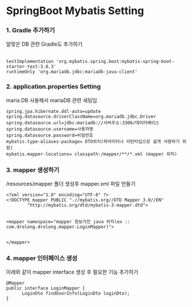 <h1>SpringBoot Mybatis Setting</h1>
<h3>1. Gradle 추가하기</h3>
알맞은 DB 관련 Gradle도 추가하기 <br><br>

```
testImplementation 'org.mybatis.spring.boot:mybatis-spring-boot-starter-test:3.0.3'
runtimeOnly 'org.mariadb.jdbc:mariadb-java-client'
```

<h3>2. application.properties Setting </h3>
maria DB 사용해서 mariaDB 관련 세팅임

```
spring.jpa.hibernate.ddl-auto=update
spring.datasource.driverClassName=org.mariadb.jdbc.Driver
spring.datasource.url=jdbc:mariadb://서버주소:3306/데이터베이스
spring.datasource.username=사용자명
spring.datasource.password=비밀번호
mybatis.type-aliases-package= DTO위치(파라미터나 리턴타입으로 쉽게 사용하기 위함)
mybatis.mapper-locations= classpath:/mapper/**/*.xml (mapper 위치)
```


<h3>3. mapper 생성하기</h3>
/resources/mapper 폴더 생성후 mapper.xml 파일 만들기

```
<?xml version="1.0" encoding="UTF-8" ?>
<!DOCTYPE mapper PUBLIC "-//mybatis.org//DTD Mapper 3.0//EN"
        "http://mybatis.org/dtd/mybatis-3-mapper.dtd">


<mapper namespace="mapper 정보가진 java 위치(ex :: com.drolong.drolong.mapper.LoginMapper)">


</mapper>
```

<h3>4. mapper 인터페이스 생성</h3>
아래와 같이 mapper interface 생성 후 필요한 기능 추가하기 

```
@Mapper
public interface LoginMapper {
      LoginDto findUserInfo(LoginDto loginDto);
}
```
